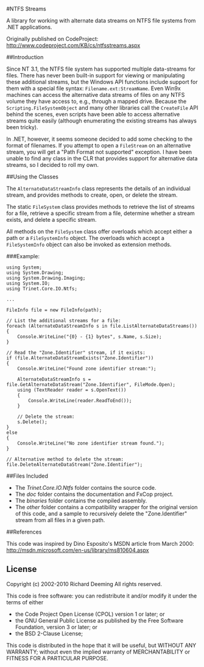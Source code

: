#NTFS Streams

A library for working with alternate data streams on NTFS file systems from .NET applications.

Originally published on CodeProject: http://www.codeproject.com/KB/cs/ntfsstreams.aspx


##Introduction

Since NT 3.1, the NTFS file system has supported multiple data-streams for files. There has never been built-in support for viewing or manipulating these additional streams, but the Windows API functions include support for them with a special file syntax: `Filename.ext:StreamName`. Even Win9x machines can access the alternative data streams of files on any NTFS volume they have access to, e.g., through a mapped drive. Because the `Scripting.FileSystemObject` and many other libraries call the `CreateFile` API behind the scenes, even scripts have been able to access alternative streams quite easily (although enumerating the existing streams has always been tricky).

In .NET, however, it seems someone decided to add some checking to the format of filenames. If you attempt to open a `FileStream` on an alternative stream, you will get a "Path Format not supported" exception. I have been unable to find any class in the CLR that provides support for alternative data streams, so I decided to roll my own.


##Using the Classes

The `AlternateDataStreamInfo` class represents the details of an individual stream, and provides methods to create, open, or delete the stream.

The static `FileSystem` class provides methods to retrieve the list of streams for a file, retrieve a specific stream from a file, determine whether a stream exists, and delete a specific stream.

All methods on the `FileSystem` class offer overloads which accept either a path or a `FileSystemInfo` object. The overloads which accept a `FileSystemInfo` object can also be invoked as extension methods.


###Example:

    using System;
    using System.Drawing;
    using System.Drawing.Imaging;
    using System.IO;
    using Trinet.Core.IO.Ntfs;
    
    ...
    
    FileInfo file = new FileInfo(path);
    
    // List the additional streams for a file:
    foreach (AlternateDataStreamInfo s in file.ListAlternateDataStreams())
    {
        Console.WriteLine("{0} - {1} bytes", s.Name, s.Size);
    }
    
    // Read the "Zone.Identifier" stream, if it exists:
    if (file.AlternateDataStreamExists("Zone.Identifier"))
    {
        Console.WriteLine("Found zone identifier stream:");
        
        AlternateDataStreamInfo s = file.GetAlternateDataStream("Zone.Identifier", FileMode.Open);
        using (TextReader reader = s.OpenText())
        {
            Console.WriteLine(reader.ReadToEnd());
        }
        
        // Delete the stream:
        s.Delete();
    }
    else
    {
        Console.WriteLine("No zone identifier stream found.");
    }
    
    // Alternative method to delete the stream:
    file.DeleteAlternateDataStream("Zone.Identifier");


##Files Included

* The *Trinet.Core.IO.Ntfs* folder contains the source code.
* The *doc* folder contains the documentation and FxCop project.
* The *binaries* folder contains the compiled assembly.
* The *other* folder contains a compatibility wrapper for the original version of this code, and a sample to recursively delete the "Zone.Identifier" stream from all files in a given path.


##References

This code was inspired by Dino Esposito's MSDN article from March 2000: 
http://msdn.microsoft.com/en-us/library/ms810604.aspx


## License

Copyright (c) 2002-2010 Richard Deeming
All rights reserved.

This code is free software: you can redistribute it and/or modify it under the terms of either

* the Code Project Open License (CPOL) version 1 or later; or
* the GNU General Public License as published by the Free Software Foundation, version 3 or later; or
* the BSD 2-Clause License;

This code is distributed in the hope that it will be useful, but WITHOUT ANY WARRANTY; 
without even the implied warranty of MERCHANTABILITY or FITNESS FOR A PARTICULAR PURPOSE.
